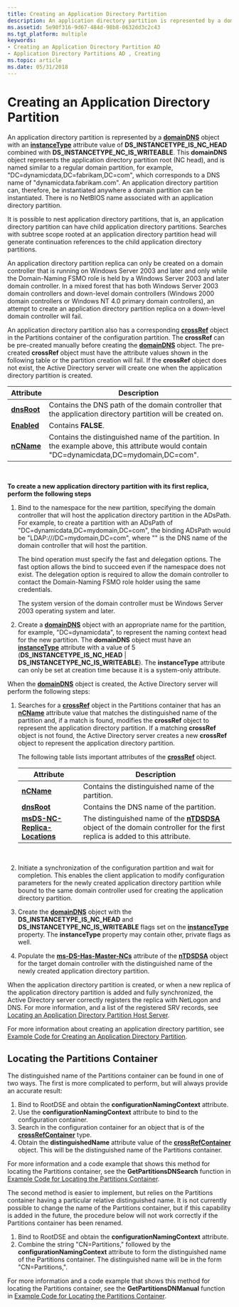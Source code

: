 ```yaml
---
title: Creating an Application Directory Partition
description: An application directory partition is represented by a domainDNS object with an instanceType attribute value of DS\_INSTANCETYPE\_IS\_NC\_HEAD combined with DS\_INSTANCETYPE\_NC\_IS\_WRITEABLE.
ms.assetid: 5e90f316-9d67-484d-98b8-0632dd3c2c43
ms.tgt_platform: multiple
keywords:
- Creating an Application Directory Partition AD
- Application Directory Partitions AD , Creating
ms.topic: article
ms.date: 05/31/2018
---
```


# Creating an Application Directory Partition

An application directory partition is represented by a [**domainDNS**](https://msdn.microsoft.com/library/ms682204) object with an [**instanceType**](https://msdn.microsoft.com/library/ms676204) attribute value of **DS\_INSTANCETYPE\_IS\_NC\_HEAD** combined with **DS\_INSTANCETYPE\_NC\_IS\_WRITEABLE**. This **domainDNS** object represents the application directory partition root (NC head), and is named similar to a regular domain partition, for example, "DC=dynamicdata,DC=fabrikam,DC=com", which corresponds to a DNS name of "dynamicdata.fabrikam.com". An application directory partition can, therefore, be instantiated anywhere a domain partition can be instantiated. There is no NetBIOS name associated with an application directory partition.

It is possible to nest application directory partitions, that is, an application directory partition can have child application directory partitions. Searches with subtree scope rooted at an application directory partition head will generate continuation references to the child application directory partitions.

An application directory partition replica can only be created on a domain controller that is running on Windows Server 2003 and later and only while the Domain-Naming FSMO role is held by a Windows Server 2003 and later domain controller. In a mixed forest that has both Windows Server 2003 domain controllers and down-level domain controllers (Windows 2000 domain controllers or Windows NT 4.0 primary domain controllers), an attempt to create an application directory partition replica on a down-level domain controller will fail.

An application directory partition also has a corresponding [**crossRef**](https://msdn.microsoft.com/library/ms681007) object in the Partitions container of the configuration partition. The **crossRef** can be pre-created manually before creating the [**domainDNS**](https://msdn.microsoft.com/library/ms682204) object. The pre-created **crossRef** object must have the attribute values shown in the following table or the partition creation will fail. If the **crossRef** object does not exist, the Active Directory server will create one when the application directory partition is created.

| Attribute                          | Description                                                                                                                               |
|------------------------------------|-------------------------------------------------------------------------------------------------------------------------------------------|
| [**dnsRoot**](https://msdn.microsoft.com/library/ms675528) | Contains the DNS path of the domain controller that the application directory partition will be created on.                               |
| [**Enabled**](https://msdn.microsoft.com/library/ms675665) | Contains **FALSE**.                                                                                                                       |
| [**nCName**](https://msdn.microsoft.com/library/ms678699)   | Contains the distinguished name of the partition. In the example above, this attribute would contain "DC=dynamicdata,DC=mydomain,DC=com". |



 

**To create a new application directory partition with its first replica, perform the following steps**

1.  Bind to the namespace for the new partition, specifying the domain controller that will host the application directory partition in the ADsPath. For example, to create a partition with an ADsPath of "DC=dynamicdata,DC=mydomain,DC=com", the binding ADsPath would be "LDAP://<domain controller>/DC=mydomain,DC=com", where "<domain controller>" is the DNS name of the domain controller that will host the partition.

    The bind operation must specify the fast and delegation options. The fast option allows the bind to succeed even if the namespace does not exist. The delegation option is required to allow the domain controller to contact the Domain-Naming FSMO role holder using the same credentials.

    The system version of the domain controller must be Windows Server 2003 operating system and later.

2.  Create a [**domainDNS**](https://msdn.microsoft.com/library/ms682204) object with an appropriate name for the partition, for example, "DC=dynamicdata", to represent the naming context head for the new partition. The **domainDNS** object must have an [**instanceType**](https://msdn.microsoft.com/library/ms676204) attribute with a value of 5 (**DS\_INSTANCETYPE\_IS\_NC\_HEAD** \| **DS\_INSTANCETYPE\_NC\_IS\_WRITEABLE**). The **instanceType** attribute can only be set at creation time because it is a system-only attribute.

When the [**domainDNS**](https://msdn.microsoft.com/library/ms682204) object is created, the Active Directory server will perform the following steps:

1.  Searches for a [**crossRef**](https://msdn.microsoft.com/library/ms681007) object in the Partitions container that has an [**nCName**](https://msdn.microsoft.com/library/ms678699) attribute value that matches the distinguished name of the partition and, if a match is found, modifies the **crossRef** object to represent the application directory partition. If a matching **crossRef** object is not found, the Active Directory server creates a new **crossRef** object to represent the application directory partition.

    The following table lists important attributes of the [**crossRef**](https://msdn.microsoft.com/library/ms681007) object.

    | Attribute                                                              | Description                                                                                                                                        |
    |------------------------------------------------------------------------|----------------------------------------------------------------------------------------------------------------------------------------------------|
    | [**nCName**](https://msdn.microsoft.com/library/ms678699)                                       | Contains the distinguished name of the partition.                                                                                                  |
    | [**dnsRoot**](https://msdn.microsoft.com/library/ms675528)                                     | Contains the DNS name of the partition.                                                                                                            |
    | [**msDS-NC-Replica-Locations**](https://msdn.microsoft.com/library/ms677446) | The distinguished name of the [**nTDSDSA**](https://msdn.microsoft.com/library/ms683855) object of the domain controller for the first replica is added to this attribute. |

    

     

2.  Initiate a synchronization of the configuration partition and wait for completion. This enables the client application to modify configuration parameters for the newly created application directory partition while bound to the same domain controller used for creating the application directory partition.
3.  Create the [**domainDNS**](https://msdn.microsoft.com/library/ms682204) object with the **DS\_INSTANCETYPE\_IS\_NC\_HEAD** and **DS\_INSTANCETYPE\_NC\_IS\_WRITEABLE** flags set on the [**instanceType**](https://msdn.microsoft.com/library/ms676204) property. The **instanceType** property may contain other, private flags as well.
4.  Populate the [**ms-DS-Has-Master-NCs**](https://msdn.microsoft.com/library/ms677424) attribute of the [**nTDSDSA**](https://msdn.microsoft.com/library/ms683855) object for the target domain controller with the distinguished name of the newly created application directory partition.

When the application directory partition is created, or when a new replica of the application directory partition is added and fully synchronized, the Active Directory server correctly registers the replica with NetLogon and DNS. For more information, and a list of the registered SRV records, see [Locating an Application Directory Partition Host Server](locating-an-application-directory-partition-host-server.md).

For more information about creating an application directory partition, see [Example Code for Creating an Application Directory Partition](example-code-for-creating-an-application-directory-partition.md).

## Locating the Partitions Container

The distinguished name of the Partitions container can be found in one of two ways. The first is more complicated to perform, but will always provide an accurate result:

1.  Bind to RootDSE and obtain the **configurationNamingContext** attribute.
2.  Use the **configurationNamingContext** attribute to bind to the configuration container.
3.  Search in the configuration container for an object that is of the [**crossRefContainer**](https://msdn.microsoft.com/library/ms682150) type.
4.  Obtain the **distinguishedName** attribute value of the [**crossRefContainer**](https://msdn.microsoft.com/library/ms682150) object. This will be the distinguished name of the Partitions container.

For more information and a code example that shows this method for locating the Partitions container, see the **GetPartitionsDNSearch** function in [Example Code for Locating the Partitions Container](example-code-for-locating-the-partitions-container.md).

The second method is easier to implement, but relies on the Partitions container having a particular relative distinguished name. It is not currently possible to change the name of the Partitions container, but if this capability is added in the future, the procedure below will not work correctly if the Partitions container has been renamed.

1.  Bind to RootDSE and obtain the **configurationNamingContext** attribute.
2.  Combine the string "CN=Partitions," followed by the **configurationNamingContext** attribute to form the distinguished name of the Partitions container. The distinguished name will be in the form "CN=Partitions,<configuration DN>".

For more information and a code example that shows this method for locating the Partitions container, see the **GetPartitionsDNManual** function in [Example Code for Locating the Partitions Container](example-code-for-locating-the-partitions-container.md).

 

 




